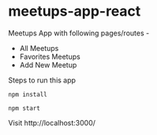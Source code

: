 # meetups-app-react
Meetups App with following pages/routes - 
- All Meetups
- Favorites Meetups
- Add New Meetup


Steps to run this app
```
npm install
```

```
npm start
```

Visit http://localhost:3000/
